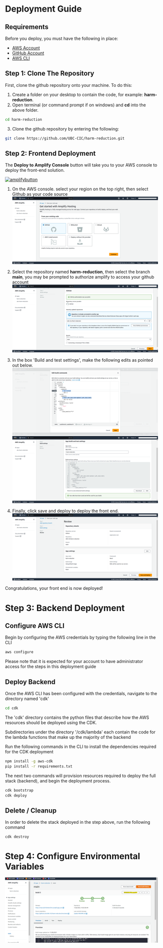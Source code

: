 # Deployment Guide

## Requirements

Before you deploy, you must have the following in place:

* [AWS Account](https://aws.amazon.com/account/)
* [GitHub Account](https://github.com/)
* [AWS CLI](https://aws.amazon.com/cli/)

## Step 1: Clone The Repository

First, clone the github repository onto your machine. To do this:

1. Create a folder on your desktop to contain the code, for example: **harm-reduction**.
2. Open terminal (or command prompt if on windows) and **cd** into the above folder.
```bash
cd harm-reduction
```
3. Clone the github repository by entering the following:

```bash
git clone https://github.com/UBC-CIC/harm-reduction.git
```

## Step 2: Frontend Deployment
The **Deploy to Amplify Console** button will take you to your AWS console to deploy the front-end solution.

[![amplifybutton](https://oneclick.amplifyapp.com/button.svg)](https://console.aws.amazon.com/amplify/home#/create)

1. On the AWS console. select your region on the top right, then select Github as your code source ![alt text](images/deploy1.png)
2. Select the repository named **harm-reduction**, then select the branch **main**, you may be prompted to authorize amplify to access your github account![alt text](images/deploy2.png)

3. In the box 'Build and test settings', make the following edits as pointed out below. ![alt text](images/deploy3-1.png) ![alt text](images/deploy3.png)

4. Finally, click save and deploy to deploy the front end.![alt text](images/deploy4.png)

Congratulations, your front end is now deployed!

# Step 3: Backend Deployment

## Configure AWS CLI
Begin by configuring the AWS credentials by typing the following line in the CLI
```bash
aws configure
```
Please note that it is expected for your account to have administrator access for the steps in this deployment guide

## Deploy Backend 
Once the AWS CLI has been configured with the credentials, navigate to the directory named 'cdk' 
```bash
cd cdk
```
The 'cdk' directory contains the python files that describe how the AWS resources should be deployed using the CDK. 

Subdirectories under the directory '/cdk/lambda' each contain the code for the lambda functions that make up the majority of the backend

Run the following commands in the CLI to install the dependencies required for the CDK deployment
```bash
npm install -g aws-cdk
pip install -r requirements.txt
```

The next two commands will provision resources required to deploy the full stack (backend), and begin the deployment process.
```bash
cdk bootstrap
cdk deploy
```
## Delete / Cleanup
In order to delete the stack deployed in the step above, run the following command
```bash
cdk destroy
```

<!-- ## Configure Environmental Variables
Environmental variables on the Amplify deployment will provide information about the lambda functions that make up the backend. 

Start by navigating to the [CloudFormation console](https://us-west-2.console.aws.amazon.com/cloudformation/home?region=us-west-2#/).

Open the sidebar and navigate to the "stacks" section
![alt text](images/mainmenu.png)

The stack named "RecordWithFaceBlurStack" should be the first item in the list, click on it in order to display information about the deployed stack.
![alt text](images/stackmenu.png)

Select the tab named "resources"
![alt text](images/resources.png)

Find the resources with "GetClip", "mp4stitch", "getsignedurl", and "videodata" in their names, copy the names of the lambda functions in the column "physical id", and paste them to the location described in the next 2 steps.
![alt text](images/lambdaname.png)

Now, navigate to the amplify console that you used in step 1 to deploy the frontend of the project. In the sidebar on the left, navigate to the "environmental variables" section. 
![alt text](images/envvar.png) -->

<!-- Click on manage variables, then add the five following variables
|Name|Value|
|----|-----|
|REACT_APP_AWS_REGION|paste name of your AWS region|
|REACT_APP_DB_APIURL|paste name of the DB API url here|
|REACT_APP_OTP_APIURL|paste name of the OTP API url here|

Once you have added the five variables, your screen should look something like the image below, click save to save your changes
![alt text](images/addedvars.png)

Finally, navigate to the "build settings" section in the left sidebar. In the upper right corner of the box labeled "app build specification", click on the edit button to edit the build configuration. 
![alt text](images/buildsettings.png)

Click save to save your changes and exit the text editor. Then, go to your app, and click on the front end as shown in the image below.
![alt text](images/buildagain.png)

In this menu, click on the button in the upper right corner labeled 'redeploy this version' in order for the updated environmental variables to take effect.
-->
# Step 4: Configure Environmental Variables
![alt text](images/redeploy.png)
